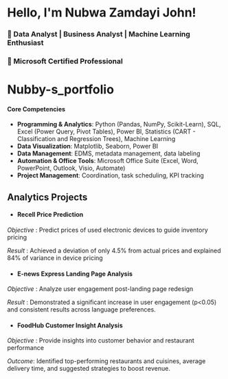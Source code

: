 # Hello, I'm Nubwa Zamdayi John!
### 🔹 Data Analyst | Business Analyst | Machine Learning Enthusiast
### 🔹 Microsoft Certified Professional

# Nubby-s_portfolio

#### Core Competencies
- **Programming & Analytics**: Python (Pandas, NumPy, Scikit-Learn), SQL, Excel (Power Query, Pivot Tables), Power BI, Statistics (CART - Classification and Regression Trees), Machine Learning
- **Data Visualization**: Matplotlib, Seaborn, Power BI
- **Data Management**: EDMS, metadata management, data labeling
- **Automation & Office Tools**: Microsoft Office Suite (Excel, Word, PowerPoint, Outlook, Visio, Automate)
- **Project Management**: Coordination, task scheduling, KPI tracking

## Analytics Projects

- #### Recell Price Prediction
*Objective* : Predict prices of used electronic devices to guide inventory pricing

*Result* : Achieved a deviation of only 4.5% from actual prices and explained 84% of variance in device pricing

- #### E-news Express Landing Page Analysis
*Objective* : Analyze user engagement post-landing page redesign

*Result* : Demonstrated a significant increase in user engagement (p<0.05) and consistent results across language preferences.

- #### FoodHub Customer Insight Analysis
*Objective* : Provide insights into customer behavior and restaurant performance

*Outcome*: Identified top-performing restaurants and cuisines, average delivery time, and suggested strategies to boost revenue.



